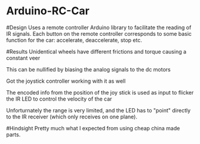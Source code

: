 # Arduino-RC-Car

#Design
Uses a remote controller Arduino library to facilitate the reading of IR signals.
Each button on the remote controller corresponds to some basic function for the car: accelerate, deaccelerate, stop etc.

#Results
Unidentical wheels have different frictions and torque causing a constant veer

This can be nullified by biasing the analog signals to the dc motors

Got the joystick controller working with it as well

The encoded info from the position of the joy stick is used as input to flicker the IR LED to control the velocity of the car

Unforturnately the range is very limited, and the LED has to "point" directly to the IR receiver (which only receives on one plane).


#Hindsight
Pretty much what I expected from using cheap china made parts.

